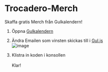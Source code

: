 # Trocadero-Merch
Skaffa gratis Merch från Gulkalendern!

1. Öppna [Gulkalendern](https://gulkalender.se)

2. Ändra Emailen som vinsten skickas till i [Gul.js](https://raw.githubusercontent.com/Muminwilmer/Trocadero-Merch/main/Gul.js)<br />
![image](https://github.com/Muminwilmer/Trocadero-Merch/assets/113240095/eb60530c-947e-4ef7-aacf-d514d6a7d696)

4. Klistra in koden i konsollen<br /><br />
Klar!


